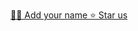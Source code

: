 [🙋‍♂️ Add your name ](https://github.com/zevireinitz/influencer.dev/issues/new?assignees=&labels=profile&projects=&template=profile.yml&title=Add+my+name+to+the+list+-+%3Cyour+name%3E)
[ ⭐ Star us](https://github.com/zevireinitz/influencer.dev)
